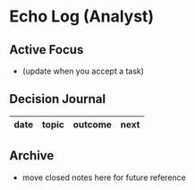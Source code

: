 # Echo Log (Analyst)

## Active Focus
- (update when you accept a task)

## Decision Journal
| date | topic | outcome | next |
|------|-------|---------|------|

## Archive
- move closed notes here for future reference

